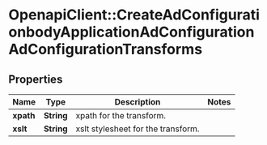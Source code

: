 # OpenapiClient::CreateAdConfigurationbodyApplicationAdConfigurationAdConfigurationTransforms

## Properties
Name | Type | Description | Notes
------------ | ------------- | ------------- | -------------
**xpath** | **String** | xpath for the transform. | 
**xslt** | **String** | xslt stylesheet for the transform. | 


